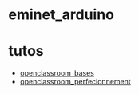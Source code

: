 # eminet_arduino





 # tutos
 * [openclassroom_bases](https://openclassrooms.com/fr/courses/2778161-programmez-vos-premiers-montages-avec-arduino/3285107-installez-vos-outils-de-travail)
 * [openclassroom_perfecionnement](https://openclassrooms.com/fr/courses/3290206-perfectionnez-vous-dans-la-programmation-arduino/3290213-decouvrez-les-principes-mecaniques-des-robots-autonomes)
